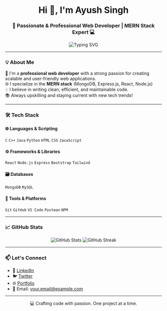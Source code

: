 <h1 align="center">Hi 👋, I'm Ayush Singh</h1>
<h3 align="center">🚀 Passionate & Professional Web Developer | MERN Stack Expert 💻</h3>

<p align="center">
  <img src="https://readme-typing-svg.herokuapp.com?font=Fira+Code&size=22&pause=1000&color=4AF1F2&center=true&vCenter=true&width=600&lines=Building+web+solutions+with+code.;Full-stack+developer+%7C+MERN+Stack;Always+learning+%26+creating+awesome+projects!" alt="Typing SVG" />
</p>

---

### 💡 About Me

🎯 I'm a **professional web developer** with a strong passion for creating scalable and user-friendly web applications.  
🌐 I specialize in the **MERN stack** (MongoDB, Express.js, React, Node.js)  
💡 I believe in writing clean, efficient, and maintainable code.  
📚 Always upskilling and staying current with new tech trends!

---

### 🛠️ Tech Stack

#### 🌐 Languages & Scripting
`C` `C++` `Java` `Python` `HTML` `CSS` `JavaScript`

#### ⚙️ Frameworks & Libraries
`React` `Node.js` `Express` `Bootstrap` `Tailwind`

#### 🗃️ Databases
`MongoDB` `MySQL`

#### 🔧 Tools & Platforms
`Git` `GitHub` `VS Code` `Postman` `NPM`

---

### 📈 GitHub Stats

<p align="center">
  <img src="https://github-readme-stats.vercel.app/api?username=Ayush-Singh-as&show_icons=true&theme=tokyonight" alt="GitHub Stats" />
  <img src="https://github-readme-streak-stats.herokuapp.com/?user=Ayush-Singh-as&theme=tokyonight" alt="GitHub Streak" />
</p>

---

### 📫 Let's Connect

- 💼 [LinkedIn](https://linkedin.com/in/yourprofile)
- 🐦 [Twitter](https://twitter.com/yourhandle)
- 🌐 [Portfolio](https://yourportfolio.com)
- 📧 Email: your.email@example.com

---

<p align="center">💻 Crafting code with passion. One project at a time.</p>

